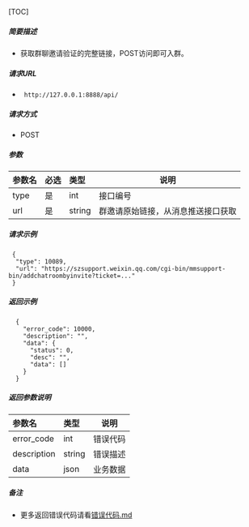 [TOC]
    
##### 简要描述

- 获取群聊邀请验证的完整链接，POST访问即可入群。

##### 请求URL
- ` http://127.0.0.1:8888/api/`
  
##### 请求方式
- POST 

##### 参数

|参数名|必选|类型|说明|
|:----    |:---|:----- |-----   |
|type |是  |int | 接口编号    |
|url |是  |string | 群邀请原始链接，从消息推送接口获取    |

##### 请求示例

```
 {
  "type": 10089,
  "url": "https://szsupport.weixin.qq.com/cgi-bin/mmsupport-bin/addchatroombyinvite?ticket=..."
 } 
```

##### 返回示例 

``` 
  {
    "error_code": 10000,
    "description": "",
    "data": {
      "status": 0,
      "desc": "",
      "data": []
    }
  }
```

##### 返回参数说明 

|参数名|类型|说明|
|:-----  |:-----|-----                           |
|error_code |int   |错误代码  |
|description|string|错误描述|
|data|json|业务数据|

##### 备注 

- 更多返回错误代码请看[错误代码.md](../错误代码.md)








